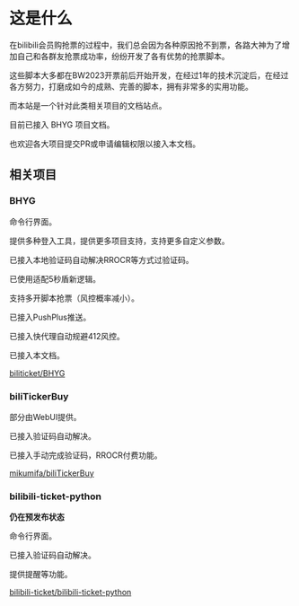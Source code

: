 # 这是什么

在bilibili会员购抢票的过程中，我们总会因为各种原因抢不到票，各路大神为了增加自己和各群友抢票成功率，纷纷开发了各有优势的抢票脚本。

这些脚本大多都在BW2023开票前后开始开发，在经过1年的技术沉淀后，在经过各方努力，打磨成如今的成熟、完善的脚本，拥有非常多的实用功能。

而本站是一个针对此类相关项目的文档站点。

目前已接入 BHYG 项目文档。

也欢迎各大项目提交PR或申请编辑权限以接入本文档。

## 相关项目

### BHYG

命令行界面。

提供多种登入工具，提供更多项目支持，支持更多自定义参数。

已接入本地验证码自动解决RROCR等方式过验证码。

已使用适配5秒盾新逻辑。

支持多开脚本抢票（风控概率减小）。

已接入PushPlus推送。

已接入快代理自动规避412风控。

已接入本文档。

[biliticket/BHYG](https://github.com/biliticket/BHYG)

### biliTickerBuy
部分由WebUI提供。

已接入验证码自动解决。

已接入手动完成验证码，RROCR付费功能。

[mikumifa/biliTickerBuy](https://github.com/mikumifa/biliTickerBuy)

### bilibili-ticket-python <Badge type="warning" text="Pre-release" />

**仍在预发布状态**

命令行界面。

已接入验证码自动解决。

提供提醒等功能。

[bilibili-ticket/bilibili-ticket-python](https://github.com/bilibili-ticket/bilibili-ticket-python)
